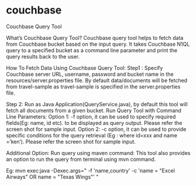 # couchbase
Couchbase Query Tool

What’s Couchbase Query Tool?
Couchbase query tool helps to fetch data from Couchbase bucket based on the input query. It takes Couchbase N1QL query to a specified bucket as a command line parameter and print the query results back to the user. 

How To Fetch Data Using Couchbase Query Tool:
Step1 : Specify Couchbase server URL, username, password and bucket name in the resources/server.properties file. By default data/documents will be fetched from travel-sample as travel-sample is specified in the server.properties file.

Step 2: Run as Java Application(QueryService.java), by default this tool will fetch all documents from a given bucket.
Run Query Tool with Command Line Parameters:
Option 1: -f option, it can be used to specify required fields(Eg: name, id etc). to be displayed as query output.
Please refer the screen shot for sample input.
Option 2: -c option, it can be used to provide specific conditions for the query retrieval (Eg : where id=xxx and name =’ken’). 
Please refer the screen shot for sample input.

Additional Option: Run query using maven command: 
This tool also provides an option to run the query from terminal using mvn command.

Eg: mvn exec:java -Dexec.args=" -f 'name,country' -c 'name = \"Excel Airways\" OR name = \"Texas Wings\"' "

